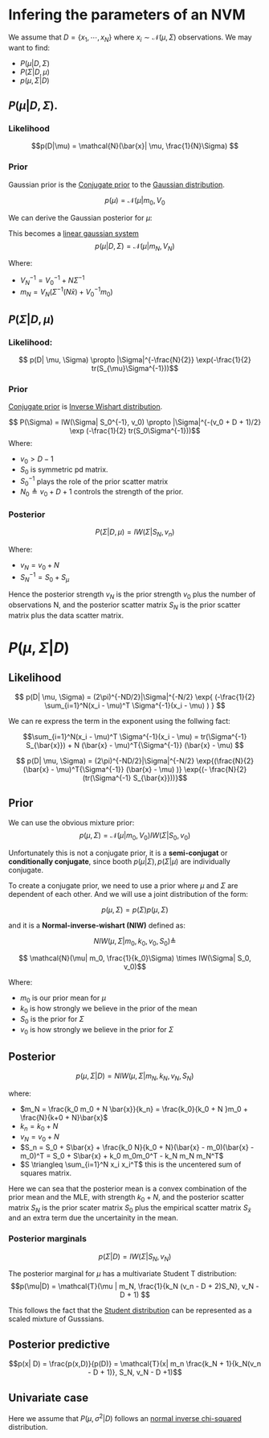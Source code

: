 # Infering the parameters of an NVM
We assume that $D = \{x_1, \cdots, x_N \}$ where $x_i \sim \mathcal{N}(\mu, \Sigma)$ observations. We may want to find:

* $P(\mu| D, \Sigma)$
* $P(\Sigma| D ,\mu)$ 
* $p(\mu, \Sigma |D)$ 

## $P(\mu|D, \Sigma)$.

### Likelihood

$$p(D|\mu) = \mathcal{N}(\bar{x}| \mu, \frac{1}{N}\Sigma) $$

### Prior
Gaussian prior is the [Conjugate prior](conjugate_prior.md) to the [Gaussian distribution](gaussian_distribution.md).

$$p(\mu) = \mathcal{N}(\mu|m_0,V_0$$

We can derive the Gaussian posterior for $\mu$:

This becomes a [linear gaussian system](linear_gaussian_systems.md)
$$p(\mu|D, \Sigma) = \mathcal{N}(\mu|m_N, V_N) $$

Where:
* $V^{-1}_N = V_0^{-1} + N \Sigma^{-1}$
* $m_N = V_N (\Sigma^{-1} (N \bar{x}) + V_0^{-1}m_0)$

## $P(\Sigma|D, \mu)$

### Likelihood:
$$ p(D| \mu, \Sigma) \propto |\Sigma|^{-\frac{N}{2}} \exp(-\frac{1}{2} tr(S_{\mu}\Sigma^{-1}))$$

### Prior
[Conjugate prior](conjugate_prior.md) is [Inverse Wishart distribution](inverse_wishart_distribution.md).

$$ P(\Sigma) = IW(\Sigma| S_0^{-1}, v_0) \propto |\Sigma|^{-(v_0 + D + 1)/2} \exp (-\frac{1}{2}  tr(S_0\Sigma^{-1}))$$
Where:
* $v_0 >  D -1$
* $S_0$ is symmetric pd matrix. 
* $S_0^{-1}$ plays the role of the prior scatter matrix
* $N_0 \triangleq v_0 + D +1$ controls the strength of the prior.

### Posterior

$$P(\Sigma| D, \mu) = IW (\Sigma| S_N, v_n) $$

Where:
* $v_N = v_0 + N$
* $S_N^{-1} = S_0 + S_{\mu}$  

Hence the posterior strength $v_N$ is the prior strength $v_0$ plus the number of observations N, and the posterior scatter matrix $S_N$ is the prior scatter matrix plus the data scatter matrix.


# $P(\mu, \Sigma| D)$


## Likelihood
$$ p(D| \mu, \Sigma) = (2\pi)^{-ND/2}|\Sigma|^{-N/2} \exp{ (-\frac{1}{2} \sum_{i=1}^N(x_i - \mu)^T \Sigma^{-1}(x_i - \mu) ) } $$

We can re express the term in the exponent using the follwing fact:

$$\sum_{i=1}^N(x_i - \mu)^T \Sigma^{-1}(x_i - \mu)  = tr(\Sigma^{-1} S_{\bar{x}}) + N (\bar{x} - \mu)^T{\Sigma^{-1}} (\bar{x} - \mu) $$

$$ p(D| \mu, \Sigma) = (2\pi)^{-ND/2}|\Sigma|^{-N/2} \exp{(\frac{N}{2} (\bar{x} - \mu)^T{\Sigma^{-1}} (\bar{x} - \mu) )} \exp{(- \frac{N}{2} (tr(\Sigma^{-1} S_{\bar{x}}))}$$

## Prior

We can use the obvious mixture prior:
$$ p(\mu, \Sigma) = \mathcal{N}(\mu| m_0, V_0) IW(\Sigma| S_0, v_0)$$

Unfortunately this is not a conjugate prior, it is a **semi-conjugat** or **conditionally conjugate**, since booth $p(\mu|\Sigma), p(\Sigma|\mu)$ are individually conjugate.

To create a conjugate prior, we need to use a prior where $\mu$ and $\Sigma$ are dependent of each other. And we will use a joint distribution of the form:

$$p(\mu, \Sigma) = p(\Sigma)p(\mu, \Sigma)$$

and it is a **Normal-inverse-wishart (NIW)** defined as:

$$NIW(\mu, \Sigma| m_0, k_0, v_0, S_0) \triangleq $$

$$ \mathcal{N}(\mu| m_0, \frac{1}{k_0}\Sigma) \times IW(\Sigma| S_0, v_0)$$

Where:
* $m_0$ is our prior mean for $\mu$
* $k_0$ is how strongly we believe in the prior of the mean
* $S_0$ is the prior for $\Sigma$
* $v_0$ is how strongly we believe in the prior for $\Sigma$


## Posterior
$$p(\mu, \Sigma | D) = NIW(\mu, \Sigma | m_N, k_N, v_N, S_N) $$

where:
* $m_N = \frac{k_0 m_0 + N \bar{x}}{k_n} = \frac{k_0}{k_0 + N }m_0 + \frac{N}{k+0 + N}\bar{x}$
* $k_n = k_0 + N$
* $v_N = v_0 + N$ 
* $S_n = S_0 + S\bar{x} + \frac{k_0 N}{k_0 + N}(\bar{x} - m_0)(\bar{x} - m_0)^T = S_0 + S\bar{x} + k_0 m_0m_0^T - k_N m_N m_N^T$
* $S \triangleq \sum_{i=1}^N x_i x_i^T$ this is the uncentered sum of squares matrix.

Here we can sea that the posterior mean is a convex combination of the prior mean and the MLE, with strength $k_0 + N$, and the posterior scatter matrix $S_N$ is the prior scater matrix $S_0$ plus the empirical scatter matrix $S_{\bar{x}}$ and an extra term due the uncertainity in the mean.

### Posterior marginals
$$p(\Sigma | D) = IW(\Sigma | S_N , v_N)$$

The posterior marginal for $\mu$ has a multivariate Student T distribution:
$$p(\mu|D) = \mathcal{T}(\mu | m_N, \frac{1}{k_N (v_n - D + 2)S_N}, v_N - D + 1) $$

This follows the fact that the [Student distribution](student_t_distribution.md) can be represented as a scaled mixture of Gusssians.

## Posterior predictive
$$p(x| D) = \frac{p(x,D)}{p(D)} = \mathcal{T}(x| m_n \frac{k_N + 1}{k_N(v_n - D + 1)}, S_N, v_N - D  +1)$$

## Univariate case
Here we assume that $P(\mu, \sigma^2| D)$ follows an [normal inverse chi-squared](normal_inverse_chi_squared.md) distribution.
